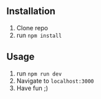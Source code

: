 


## Installation

1. Clone repo
2. run `npm install` 

## Usage 

1. run `npm run dev`
2. Navigate to `localhost:3000`
3. Have fun ;)
